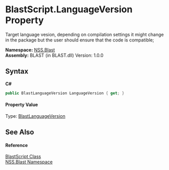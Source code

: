 # BlastScript.LanguageVersion Property 
 

Target language vesion, depending on compilation settings it might change in the package but the user should ensure that the code is compatible;

**Namespace:**&nbsp;<a href="N_NSS_Blast">NSS.Blast</a><br />**Assembly:**&nbsp;BLAST (in BLAST.dll) Version: 1.0.0

## Syntax

**C#**<br />
``` C#
public BlastLanguageVersion LanguageVersion { get; }
```


#### Property Value
Type: <a href="T_NSS_Blast_BlastLanguageVersion">BlastLanguageVersion</a>

## See Also


#### Reference
<a href="T_NSS_Blast_BlastScript">BlastScript Class</a><br /><a href="N_NSS_Blast">NSS.Blast Namespace</a><br />